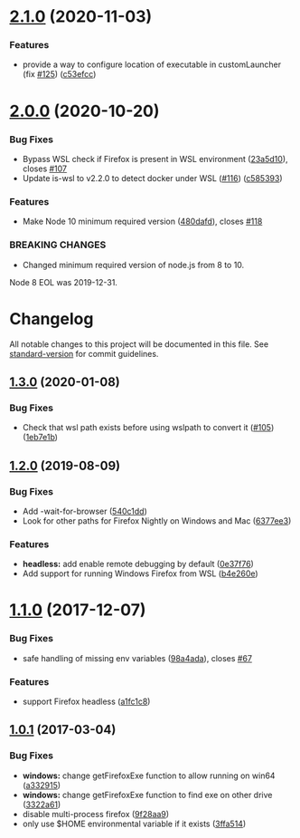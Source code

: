 # [2.1.0](https://github.com/karma-runner/karma-firefox-launcher/compare/v2.0.0...v2.1.0) (2020-11-03)


### Features

* provide a way to configure location of executable in customLauncher (fix [#125](https://github.com/karma-runner/karma-firefox-launcher/issues/125)) ([c53efcc](https://github.com/karma-runner/karma-firefox-launcher/commit/c53efcc5f0abf72c0213f826d2b147d01241a39c))

# [2.0.0](https://github.com/karma-runner/karma-firefox-launcher/compare/v1.3.0...v2.0.0) (2020-10-20)


### Bug Fixes

* Bypass WSL check if Firefox is present in WSL environment ([23a5d10](https://github.com/karma-runner/karma-firefox-launcher/commit/23a5d10baeba016d4c30a7378a795de4561f1160)), closes [#107](https://github.com/karma-runner/karma-firefox-launcher/issues/107)
* Update is-wsl to v2.2.0 to detect docker under WSL ([#116](https://github.com/karma-runner/karma-firefox-launcher/issues/116)) ([c585393](https://github.com/karma-runner/karma-firefox-launcher/commit/c58539341897ebbaf9ada80f3fb9a8818046b1b3))


### Features

* Make Node 10 minimum required version ([480dafd](https://github.com/karma-runner/karma-firefox-launcher/commit/480dafd7d0055ed55af211af301754a9e3972ab5)), closes [#118](https://github.com/karma-runner/karma-firefox-launcher/issues/118)


### BREAKING CHANGES

* Changed minimum required version of node.js from 8 to 10.

Node 8 EOL was 2019-12-31.

# Changelog

All notable changes to this project will be documented in this file. See [standard-version](https://github.com/conventional-changelog/standard-version) for commit guidelines.

## [1.3.0](https://github.com/karma-runner/karma-firefox-launcher/compare/v1.2.0...v1.3.0) (2020-01-08)


### Bug Fixes

* Check that wsl path exists before using wslpath to convert it ([#105](https://github.com/karma-runner/karma-firefox-launcher/issues/105)) ([1eb7e1b](https://github.com/karma-runner/karma-firefox-launcher/commit/1eb7e1b))

## [1.2.0](https://github.com/karma-runner/karma-firefox-launcher/compare/v1.1.0...v1.2.0) (2019-08-09)


### Bug Fixes

* Add -wait-for-browser ([540c1dd](https://github.com/karma-runner/karma-firefox-launcher/commit/540c1dd))
* Look for other paths for Firefox Nightly on Windows and Mac ([6377ee3](https://github.com/karma-runner/karma-firefox-launcher/commit/6377ee3))


### Features

* **headless:** add enable remote debugging by default ([0e37f76](https://github.com/karma-runner/karma-firefox-launcher/commit/0e37f76))
* Add support for running Windows Firefox from WSL ([b4e260e](https://github.com/karma-runner/karma-firefox-launcher/commit/b4e260e))

<a name="1.1.0"></a>
# [1.1.0](https://github.com/karma-runner/karma-firefox-launcher/compare/v1.0.1...v1.1.0) (2017-12-07)


### Bug Fixes

* safe handling of missing env variables ([98a4ada](https://github.com/karma-runner/karma-firefox-launcher/commit/98a4ada)), closes [#67](https://github.com/karma-runner/karma-firefox-launcher/issues/67)


### Features

* support Firefox headless ([a1fc1c8](https://github.com/karma-runner/karma-firefox-launcher/commit/a1fc1c8))



<a name="1.0.1"></a>
## [1.0.1](https://github.com/karma-runner/karma-firefox-launcher/compare/v1.0.0...v1.0.1) (2017-03-04)


### Bug Fixes

* **windows:** change getFirefoxExe function to allow running on win64 ([a332915](https://github.com/karma-runner/karma-firefox-launcher/commit/a332915))
* **windows:** change getFirefoxExe function to find exe on other drive ([3322a61](https://github.com/karma-runner/karma-firefox-launcher/commit/3322a61))
* disable multi-process firefox ([9f28aa9](https://github.com/karma-runner/karma-firefox-launcher/commit/9f28aa9))
* only use $HOME environmental variable if it exists ([3ffa514](https://github.com/karma-runner/karma-firefox-launcher/commit/3ffa514))
